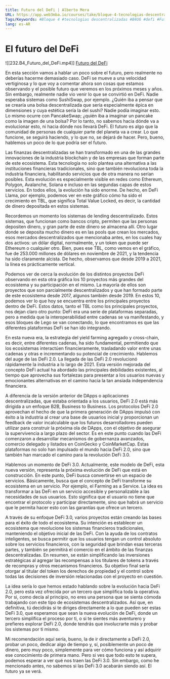 ```yaml
---
title: Futuro del DeFi | Alberto Mera
URL: https://app.web3mba.io/courses/take/bloque-4-tecnologias-descentralizadas/lessons/39252003-6-3-futuro-del-defi-alberto-mera
Tags/Keywords: #Bloque 4 #tecnologias descentralizadas #B4U6 #defi #Futuro del DeFi #Alberto Mera
lang: es-AR
---
```

# El futuro del DeFi
![[232.B4_Futuro_del_DeFi.mp4]]
[Futuro del DeFi](https://app.web3mba.io?wvideo=2xvmh40ctu)

En esta sección vamos a hablar un poco sobre el futuro, pero realmente no deberías hacerme demasiado caso. DeFi se mueve a una velocidad vertiginosa y lo que voy a comentar ahora son cosas que estamos observando y el posible futuro que veremos en los próximos meses y años. Sin embargo, realmente nadie vio venir lo que se convirtió en DeFi. Nadie esperaba sistemas como SushiSwap, por ejemplo. ¿Quién iba a pensar que se crearía una bolsa descentralizada que sería especialmente épica en dimensiones y cuya estética sería la del sushi? Nadie podía imaginar esto. Lo mismo ocurre con PancakeSwap; ¿quién iba a imaginar un pancake como la imagen de una bolsa? Por lo tanto, no sabemos hacia dónde va a evolucionar esto, ni hacia dónde nos llevará DeFi. El futuro es algo que la comunidad de personas de cualquier parte del planeta va a crear. Lo que funcione, se seguirá haciendo, y lo que no, se dejará de hacer. Pero, bueno, hablemos un poco de lo que podría ser el futuro.

Las finanzas descentralizadas se han transformado en una de las grandes innovaciones de la industria blockchain y de las empresas que forman parte de este ecosistema. Esta tecnología no solo plantea una alternativa a las instituciones financieras tradicionales, sino que también revoluciona toda la industria financiera, habilitando servicios que de otra manera no serían posibles. Esta evolución es especialmente visible en redes como Ethereum, Polygon, Avalanche, Solana e incluso en las segundas capas de estos servicios. En todos ellos, la evolución ha sido enorme. De hecho, en DeFi Llama, por ejemplo, podemos ver en este gráfico cómo ha sido el crecimiento en TBL, que significa Total Value Locked, es decir, la cantidad de dinero depositada en estos sistemas.

Recordemos un momento los sistemas de lending descentralizado. Estos sistemas, que funcionan como bancos cripto, permiten que las personas depositen dinero, y gran parte de este dinero se almacena allí. Otro lugar donde se deposita mucho dinero es en las pools que crean los mercados, esos mercados descentralizados que mencionaba antes, en los cuales hay dos activos: un dólar digital, normalmente, y un token que puede ser Ethereum o cualquier otro. Bien, pues ese TBL, como vemos en el gráfico, fue de 253.000 millones de dólares en noviembre de 2021, y la tendencia ha sido claramente alcista. De hecho, observamos que desde 2019 a 2021, la línea es prácticamente vertical.

Podemos ver de cerca la evolución de los distintos proyectos DeFi observando en esta otra gráfica los 10 proyectos más grandes del ecosistema y su participación en el mismo. La mayoría de ellos son proyectos que son parcialmente descentralizados y que han formado parte de este ecosistema desde 2017, algunos también desde 2019. En estos 10, podemos ver lo que hoy se encuentra entre los principales proyectos dentro de DeFi. Estos datos, tanto el TBL como los principales proyectos, nos dejan claro otro punto: DeFi era una serie de plataformas separadas, pero a medida que la interoperabilidad entre cadenas se va manifestando, y esos bloques de Lego se van conectando, lo que encontramos es que las diferentes plataformas DeFi se han ido integrando.

En esta nueva era, la estrategia del yield farming agregado y cross-chain, es decir, entre diferentes cadenas, ha sido fundamental, permitiendo que los ecosistemas interactúen financieramente, trasladando valor entre unas cadenas y otras e incrementando su potencial de crecimiento. Hablemos del auge de las DeFi 2.0. La llegada de las DeFi 2.0 revolucionó rápidamente la industria a lo largo de 2021. Esta versión mejorada del concepto DeFi actual ha abordado las principales debilidades existentes, al tiempo que aprovecha sus fortalezas para presentar a los usuarios nuevas y emocionantes alternativas en el camino hacia la tan ansiada independencia financiera.

A diferencia de la versión anterior de DApps o aplicaciones descentralizadas, que estaba orientada a los usuarios, DeFi 2.0 está más dirigida a un enfoque B2B, Business to Business. Los protocolos DeFi 2.0 aprovechan el hecho de que la primera generación de DApps impulsó con éxito a la industria al crear una base de usuarios inicial y proporcionan un feedback de valor incalculable que los futuros desarrolladores pueden utilizar para construir la próxima ola de DApps, con el objetivo de asegurar la supervivencia a largo plazo del sector. Es en este punto cuando las DeFi comenzaron a desarrollar mecanismos de gobernanza avanzados, comercio delegado y listados en CoinGecko y CoinMarketCap. Estas plataformas no solo han impulsado el mundo hacia DeFi 2.0, sino que también han marcado el camino para la revolución DeFi 3.0.

Hablemos un momento de DeFi 3.0. Actualmente, este modelo de DeFi, esta nueva versión, representa la próxima evolución de DeFi que está en construcción. En este punto, DeFi busca convertirse en un espacio de servicios. Básicamente, busca que el concepto de DeFi transforme su ecosistema en un servicio. Por ejemplo, el Farming as a Service. La idea es transformar a las DeFi en un servicio accesible y personalizable a las necesidades de sus usuarios. Esto significa que el usuario no tiene que encontrar el protocolo y participar directamente, sino que habrá un servicio que le permita hacer esto con las garantías que ofrece un tercero.

A través de su enfoque DeFi 3.0, varios proyectos están creando las bases para el éxito de todo el ecosistema. Su intención es establecer un ecosistema que revolucione los sistemas financieros tradicionales, manteniendo el objetivo inicial de las DeFi. Con la ayuda de los contratos inteligentes, se busca permitir que los usuarios tengan un control absoluto sobre los servicios financieros, con la seguridad que brindan esas terceras partes, y también se permitirá el comercio en el ámbito de las finanzas descentralizadas. En resumen, se están simplificando las inversiones estratégicas al agregar las recompensas a los titulares de tokens a través de recompras y otros mecanismos financieros. Su objetivo final sería otorgar al titular del token los derechos de propiedad y el control sobre todas las decisiones de inversión relacionadas con el proyecto en cuestión.

La idea sería lo que hemos estado hablando sobre la evolución hacia DeFi 2.0, pero esta vez ofrecida por un tercero que simplifica toda la operativa. Por si, como decía al principio, no eres una persona que se sienta cómoda trabajando con este tipo de ecosistemas descentralizados. Así que, en definitiva, tú decidirás si te diriges directamente a lo que pueden ser estas DeFi 3.0, que esperamos que sean la nueva evolución de DeFi, donde un tercero simplifica el proceso por ti, o si te sientes más aventurero y prefieres explorar DeFi 2.0, donde tendrás que involucrarte más y probar los sistemas por ti mismo.

Mi recomendación aquí sería, bueno, la de ir directamente a DeFi 2.0, probar un poco, dedicar algo de tiempo y, sí, posiblemente un poco de dinero, pero muy poco, simplemente para ver cómo funciona y así adquirir ese conocimiento de primera mano. Pero si ves que todo esto te supera, podemos esperar a ver qué nos traen las DeFi 3.0. Sin embargo, como he mencionado antes, no sabemos si las DeFi 3.0 acabarán siendo así. El futuro ya se verá.
